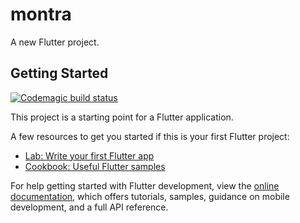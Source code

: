 # montra

A new Flutter project.

## Getting Started

[![Codemagic build status](https://api.codemagic.io/apps/66bc0e207eed6250b780fa70/66bc0e207eed6250b780fa6f/status_badge.svg)](https://codemagic.io/app/66bc0e207eed6250b780fa70/66bc0e207eed6250b780fa6f/latest_build)

This project is a starting point for a Flutter application.

A few resources to get you started if this is your first Flutter project:

- [Lab: Write your first Flutter app](https://docs.flutter.dev/get-started/codelab)
- [Cookbook: Useful Flutter samples](https://docs.flutter.dev/cookbook)

For help getting started with Flutter development, view the
[online documentation](https://docs.flutter.dev/), which offers tutorials,
samples, guidance on mobile development, and a full API reference.
